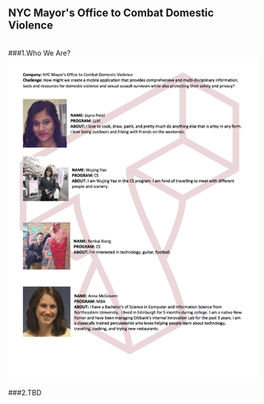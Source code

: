 ## NYC Mayor's Office to Combat Domestic Violence

</br>
###1.Who We Are?

<img src="./img/WhoWeAre.jpg" width="600px">


###2.TBD